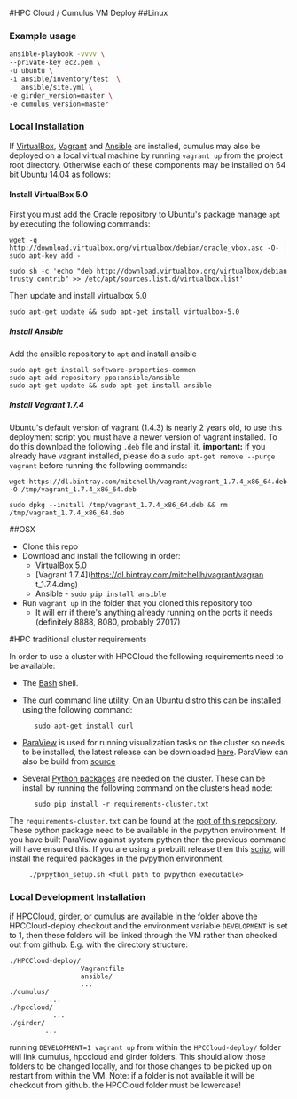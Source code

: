 #HPC Cloud / Cumulus VM Deploy
##Linux
### Example usage

```sh
ansible-playbook -vvvv \
--private-key ec2.pem \
-u ubuntu \
-i ansible/inventory/test  \
   ansible/site.yml \
-e girder_version=master \
-e cumulus_version=master
```

### Local Installation
If [VirtualBox](https://www.virtualbox.org/wiki/Downloads), [Vagrant](https://www.vagrantup.com/) and [Ansible](http://www.ansible.com/) are installed, cumulus may also be deployed on a local virtual machine by running ```vagrant up``` from the project root directory. Otherwise each of these components may be installed on 64 bit Ubuntu 14.04 as follows:


#### Install VirtualBox 5.0
First you must add the Oracle repository to Ubuntu's package manage ```apt``` by executing the following commands:
```
wget -q http://download.virtualbox.org/virtualbox/debian/oracle_vbox.asc -O- | sudo apt-key add -

sudo sh -c 'echo "deb http://download.virtualbox.org/virtualbox/debian trusty contrib" >> /etc/apt/sources.list.d/virtualbox.list'
```

Then update and install virtualbox 5.0
```
sudo apt-get update && sudo apt-get install virtualbox-5.0

```

##### Install Ansible
Add the ansible repository to ```apt``` and install ansible
```
sudo apt-get install software-properties-common
sudo apt-add-repository ppa:ansible/ansible
sudo apt-get update && sudo apt-get install ansible
```

##### Install Vagrant 1.7.4

Ubuntu's default version of vagrant (1.4.3) is nearly 2 years old, to use this deployment script you must have a newer version of vagrant installed.  To do this download the following ```.deb``` file and install it. **important:** if you already have vagrant installed,  please do a ```sudo apt-get remove --purge vagrant``` before running the following commands:

```
wget https://dl.bintray.com/mitchellh/vagrant/vagrant_1.7.4_x86_64.deb -O /tmp/vagrant_1.7.4_x86_64.deb

sudo dpkg --install /tmp/vagrant_1.7.4_x86_64.deb && rm /tmp/vagrant_1.7.4_x86_64.deb
```

##OSX


- Clone this repo
- Download and install the following in order:
  - [VirtualBox 5.0](http://download.virtualbox.org/virtualbox/5.0.6/VirtualBox-5.0.6-103037-OSX.dmg)
  - [Vagrant 1.7.4](https://dl.bintray.com/mitchellh/vagrant/vagran	t_1.7.4.dmg)
  - Ansible - `sudo pip install ansible`
- Run `vagrant up` in the folder that you cloned this repository too
  - It will err if there's anything already running on the ports it needs (definitely 8888, 8080, probably 27017)


#HPC traditional cluster requirements

In order to use a cluster with HPCCloud the following requirements need to be available:
- The [Bash](https://www.gnu.org/software/bash/) shell.
- The curl command line utility. On an Ubuntu distro this can be installed using the following command:

         sudo apt-get install curl
- [ParaView](http://www.paraview.org) is used for running visualization tasks on the cluster so needs to be installed, the latest release can be downloaded [here](http://www.paraview.org/download/). ParaView can also be build from [source](http://www.paraview.org/Wiki/ParaView:Build_And_Install)
- Several [Python packages](https://github.com/Kitware/HPCCloud-deploy/blob/master/requirements-cluster.txt) are needed on the cluster. These can be install by running the following command on the clusters head node:

         sudo pip install -r requirements-cluster.txt
 The `requirements-cluster.txt` can be found at the [root of this repository](https://github.com/Kitware/HPCCloud-deploy/blob/master/requirements-cluster.txt). These python package need to be available in the pvpython environment. If you have built ParaView against system python then the previous command will have ensured this. If you are using a prebuilt release then this [script](https://github.com/Kitware/HPCCloud-deploy/blob/master/pvpython_setup.sh) will install the required packages in the pvpython environment.

         ./pvpython_setup.sh <full path to pvpython executable>


### Local Development Installation
if [HPCCloud](https://github.com/Kitware/HPCCloud), [girder](https://github.com/girder/girder), or [cumulus](https://github.com/Kitware/cumulus) are available in the folder above the HPCCloud-deploy checkout and the environment variable ```DEVELOPMENT``` is set to 1,  then these folders will be linked through the VM rather than checked out from github.  E.g.  with the directory structure:

```
./HPCCloud-deploy/
                  Vagrantfile
                  ansible/
                  ...
./cumulus/
          ...
./hpccloud/
           ...
./girder/
         ...
```

running ```DEVELOPMENT=1 vagrant up``` from within the ```HPCCloud-deploy/``` folder will link cumulus, hpccloud and girder folders.  This should allow those folders to be changed locally,  and for those changes to be picked up on restart from within the VM. Note:  if a folder is not available it will be checkout from github.  the HPCCloud folder must be lowercase!
